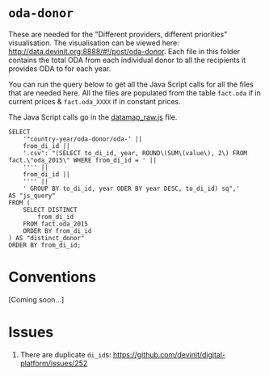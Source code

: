# `oda-donor`

These are needed for the "Different providers, different priorities" visualisation.
The visualisation can be viewed here: http://data.devinit.org:8888/#!/post/oda-donor.
Each file in this folder contains the total ODA from each individual donor to all the recipients it provides ODA to for each year.

You can run the query below to get all the Java Script calls for all the files that are needed here.
All the files are populated from the table `fact.oda` if in current prices & `fact.oda_XXXX` if in constant prices.

The Java Script calls go in the [datamap_raw.js](https://github.com/devinit/digital-platform/blob/development/nodejs/js/datamap_raw.js) file.

```
SELECT
    '"country-year/oda-donor/oda-' ||
    from_di_id ||
    '.csv": "(SELECT to_di_id, year, ROUND\(SUM\(value\), 2\) FROM fact.\"oda_2015\" WHERE from_di_id = ' ||
    '''' ||
    from_di_id ||
    '''' ||
    ' GROUP BY to_di_id, year ODER BY year DESC, to_di_id) sq",' 
AS "js_query" 
FROM (
    SELECT DISTINCT
        from_di_id
    FROM fact.oda_2015
    ORDER BY from_di_id
) AS "distinct_donor" 
ORDER BY from_di_id;
```

# Conventions

[Coming soon...]

# Issues

1) There are duplicate `di_id`s: https://github.com/devinit/digital-platform/issues/252
